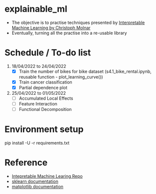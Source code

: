 # explainable_ml
* The objective is to practise techniques presented by [Interpretable Machine Learning by Christoph Molnar](https://christophm.github.io/interpretable-ml-book/)
* Eventually, turning all the practise into a re-usable library

# Schedule / To-do list
1. 18/04/2022 to 24/04/2022
   - [x] Train the number of bikes for bike dataset (s4.1_bike_rental.ipynb, reusable function - plot_learning_curve())
   - [x] Train cancer classification
   - [x] Partial dependence plot
2. 25/04/2022 to 01/05/2022
   - [ ] Accumulated Local Effects
   - [ ] Feature Interaction
   - [ ] Functional Decomposition

# Environment setup
pip install -U -r requirements.txt

# Reference
* [Intepretable Machine Learing Repo](https://github.com/christophM/interpretable-ml-book)
* [sklearn documentation](https://scikit-learn.org/stable/)
* [matplotlib documentation](https://matplotlib.org/)